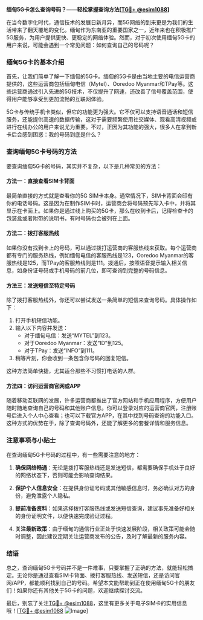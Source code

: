 **缅甸5G卡怎么查询号码？——轻松掌握查询方法[[TG💪+ @esim1088](https://t.me/s/esim1088)]**

在当今数字化时代，通信技术的发展日新月异，而5G网络的到来更是为我们的生活带来了翻天覆地的变化。缅甸作为东南亚的重要国家之一，近年来也在积极推广5G服务，为用户提供更快、更稳定的网络体验。然而，对于初次使用缅甸5G卡的用户来说，可能会遇到一个常见问题：如何查询自己的号码呢？

### 缅甸5G卡的基本介绍

首先，让我们简单了解一下缅甸的5G卡。缅甸的5G卡是由当地主要的电信运营商提供的，这些运营商包括缅甸电信（Mytel）、Ooredoo Myanmar和TPay等。这些运营商通过引入先进的5G技术，不仅提升了网速，还改善了信号覆盖范围，使得用户能够享受到更加流畅的互联网体验。

5G卡与传统手机卡类似，但它的功能更为强大。它不仅可以支持语音通话和短信服务，还能提供高速的数据传输，这对于需要频繁使用社交媒体、观看高清视频或进行在线办公的用户来说尤为重要。不过，正因为其功能的强大，很多人在拿到新卡后会感到困惑：我的号码到底是什么？

### 查询缅甸5G卡号码的方法

要查询缅甸5G卡的号码，其实并不复杂，以下是几种常见的方法：

#### 方法一：直接查看SIM卡背面

最简单直接的方式就是查看你的5G SIM卡本身。通常情况下，SIM卡背面会印有你的电话号码。这是因为在制作SIM卡时，运营商会将号码预先写入卡中，并将其显示在卡面上。如果你是通过线上购买的5G卡，那么在收到卡后，记得检查卡的包装盒或者附带的说明书，有时号码也会被列在上面。

#### 方法二：拨打客服热线

如果你没有找到卡上的号码，可以通过拨打运营商的客服热线来获取。每个运营商都有专门的服务热线，例如缅甸电信的客服热线是123，Ooredoo Myanmar的客服热线是125，而TPay的客服热线则是111。拨通后，按照语音提示输入相关信息，如身份证号码或手机号码的前几位，即可查询到完整的号码信息。

#### 方法三：发送短信至特定号码

除了拨打客服热线外，你还可以尝试发送一条简单的短信来查询号码。具体操作如下：

1. 打开手机短信功能。
2. 输入以下内容并发送：
   - 对于缅甸电信：发送“MYTEL”到123。
   - 对于Ooredoo Myanmar：发送“ID”到125。
   - 对于TPay：发送“INFO”到111。
3. 稍等片刻，你会收到一条包含你号码的回复短信。

这种方法简单快捷，尤其适合那些不习惯打电话的人群。

#### 方法四：访问运营商官网或APP

随着移动互联网的发展，许多运营商都推出了官方网站和手机应用程序，方便用户随时随地查询自己的号码和其他账户信息。你可以登录对应的运营商官网，注册账号后进入个人中心查看；也可以下载官方APP，在其中找到号码查询的功能入口。这种方式的优势在于，除了查询号码外，还能了解更多的套餐详情和服务信息。

### 注意事项与小贴士

在查询缅甸5G卡号码的过程中，有一些需要注意的地方：

1. **确保网络畅通**：无论是拨打客服热线还是发送短信，都需要确保手机处于良好的网络状态下，否则可能会影响查询结果。
   
2. **保护个人信息安全**：在提供身份证号码或其他敏感信息时，务必确认对方的身份，避免泄露个人隐私。

3. **提前准备资料**：如果选择拨打客服热线或发送短信查询，建议事先准备好相关的身份证明文件，以便快速完成验证过程。

4. **关注最新政策**：由于缅甸的通信行业正处于快速发展阶段，相关政策可能会随时调整，因此建议定期关注运营商发布的公告，及时了解最新的服务内容。

### 结语

总之，查询缅甸5G卡号码并不是一件难事，只要掌握了正确的方法，就能轻松搞定。无论你是通过查看SIM卡背面、拨打客服热线、发送短信，还是访问官网/APP，都能顺利找到自己的号码。希望本文能帮助到正在使用缅甸5G卡的朋友们！如果你还有其他关于5G卡的问题，欢迎继续探讨交流。

最后，别忘了关注[TG💪+ @esim1088](https://t.me/s/esim1088)，这里有更多关于电子SIM卡的实用信息哦！[[TG💪+ @esim1088](https://t.me/s/esim1088) ![Image](https://i.postimg.cc/4NQfJmqS/Snipaste-2025-05-13-00-14-12.png)]